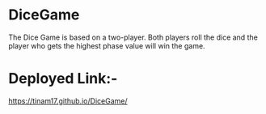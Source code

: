# DiceGame
The Dice Game is based on a two-player. Both players roll the dice and the player who gets the highest phase value will win the game.


# Deployed Link:-
https://tinam17.github.io/DiceGame/
